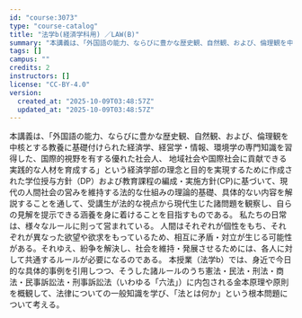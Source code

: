 ```yaml
---
id: "course:3073"
type: "course-catalog"
title: "法学b(経済学科用) ／LAW(B)"
summary: "本講義は、「外国語の能力、ならびに豊かな歴史観、自然観、および、倫理観を中核とする教養に基礎付けられた経済学、経営学・情報、環境学の専門知識を習得した、国際的視野を有する優れた社会人、 地域社会や国際社会に貢献できる実践的な人材を育成する」…"
tags: []
campus: ""
credits: 2
instructors: []
license: "CC-BY-4.0"
version:
  created_at: "2025-10-09T03:48:57Z"
  updated_at: "2025-10-09T03:48:57Z"
---
```

本講義は、「外国語の能力、ならびに豊かな歴史観、自然観、および、倫理観を中核とする教養に基礎付けられた経済学、経営学・情報、環境学の専門知識を習得した、国際的視野を有する優れた社会人、 地域社会や国際社会に貢献できる実践的な人材を育成する」という経済学部の理念と目的を実現するために作成された学位授与方針（DP）および教育課程の編成・実施方針(CP)に基づいて、現代の人間社会の営みを維持する法的な仕組みの理論的基礎、具体的ない内容を解説することを通して、受講生が法的な視点から現代生じた諸問題を観察し、自らの見解を提示できる涵養を身に着けることを目指すものである。 私たちの日常は、様々なルールに則って営まれている。 人間はそれぞれが個性をもち、それぞれが異なった欲望や欲求をもっているため、相互に矛盾・対立が生じる可能性がある。それゆえ、紛争を解決し、社会を維持・発展させるためには、各人に対して共通するルールが必要になるのである。 本授業（法学b）では、身近で今日的な具体的事例を引用しつつ、そうした諸ルールのうち憲法・民法・刑法・商法・民事訴訟法・刑事訴訟法（いわゆる「六法」）に内包される金本原理や原則を概観して、法律についての一般知識を学び、「法とは何か」という根本問題について考える。
